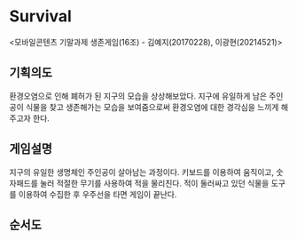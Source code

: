 # Survival
<모바일콘텐츠 기말과제 생존게임(16조) - 김예지(20170228), 이광현(20214521)>

## 기획의도
환경오염으로 인해 폐허가 된 지구의 모습을 상상해보았다. 지구에 유일하게 남은 주인공이 식물을 찾고 생존해가는 모습을 보여줌으로써 환경오염에 대한 경각심을 느끼게 해주고자 한다.

## 게임설명
지구의 유일한 생명체인 주인공이 살아남는 과정이다. 키보드를 이용하여 움직이고, 숫자패드를 눌러 적절한 무기를 사용하여 적을 물리친다. 적이 둘러싸고 있던 식물을 도구를 이용하여 수집한 후 우주선을 타면 게임이 끝난다.

## 순서도


